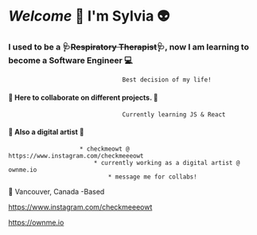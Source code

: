 # _Welcome_ :wave: I'm Sylvia :alien: ##

###     I used to be a 🩺~~Respiratory Therapist~~🩺, now I am learning to become a Software Engineer :computer: ###
									Best decision of my life!

 
####  :file_folder:  Here to collaborate on different projects. :file_folder: ####
							        Currently learning JS & React


#### :art: Also a digital artist :art: ####
						* checkmeowt @ https://www.instagram.com/checkmeeeowt
							* currently working as a digital artist @ ownme.io
								* message me for collabs!
							
							

:round_pushpin:  Vancouver, Canada -Based 

<https://www.instagram.com/checkmeeeowt>

<https://ownme.io>
